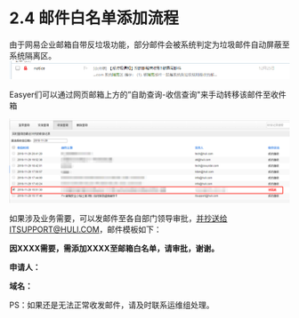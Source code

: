 # 2.4 邮件白名单添加流程

由于网易企业邮箱自带反垃圾功能，部分邮件会被系统判定为垃圾邮件自动屏蔽至系统隔离区。![](/assets/import197.png)

Easyer们可以通过网页邮箱上方的”自助查询-收信查询"来手动转移该邮件至收件箱

![](/assets/import194.png)

如果涉及业务需要，可以发邮件至各自部门领导审批，并抄送给ITSUPPORT@HULI.COM，邮件模板如下：

**因XXXX需要，需添加XXXX至邮箱白名单，请审批，谢谢。**

**申请人：**

**域名：**



PS：如果还是无法正常收发邮件，请及时联系运维组处理。

